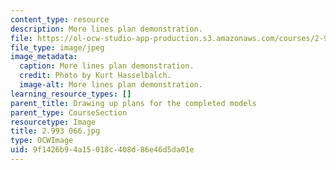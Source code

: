 ```yaml
---
content_type: resource
description: More lines plan demonstration.
file: https://ol-ocw-studio-app-production.s3.amazonaws.com/courses/2-993-special-topics-in-mechanical-engineering-the-art-and-science-of-boat-design-january-iap-2007/9f1426b94a15018c408d86e46d5da01e_2993066.jpg
file_type: image/jpeg
image_metadata:
  caption: More lines plan demonstration.
  credit: Photo by Kurt Hasselbalch.
  image-alt: More lines plan demonstration.
learning_resource_types: []
parent_title: Drawing up plans for the completed models
parent_type: CourseSection
resourcetype: Image
title: 2.993 066.jpg
type: OCWImage
uid: 9f1426b9-4a15-018c-408d-86e46d5da01e
---
```


